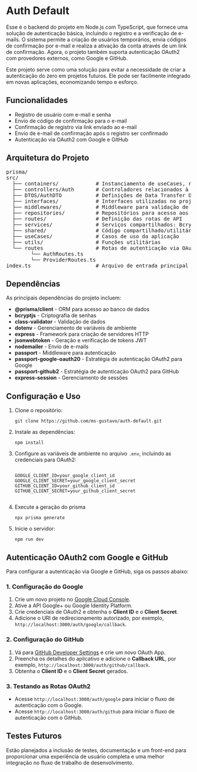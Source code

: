 <h1>Auth Default</h1>
<p>Esse é o backend do projeto em Node.js com TypeScript, que fornece uma solução de autenticação básica, incluindo o registro e a verificação de e-mails. O sistema permite a criação de usuários temporários, envia códigos de confirmação por e-mail e realiza a ativação da conta através de um link de confirmação. Agora, o projeto também suporta autenticação OAuth2 com provedores externos, como Google e GitHub.</p>

<p>Este projeto serve como uma solução para evitar a necessidade de criar a autenticação do zero em projetos futuros. Ele pode ser facilmente integrado em novas aplicações, economizando tempo e esforço.</p>

<h2>Funcionalidades</h2>
<ul>
    <li>Registro de usuário com e-mail e senha</li>
    <li>Envio de código de confirmação para o e-mail</li>
    <li>Confirmação de registro via link enviado ao e-mail</li>
    <li>Envio de e-mail de confirmação após o registro ser confirmado</li>
    <li>Autenticação via OAuth2 com Google e GitHub</li>
</ul>

<h2>Arquitetura do Projeto</h2>
<pre>
prisma/
src/
  ├── containers/            # Instanciamento de useCases, repositórios e serviços
  ├── controllers/Auth       # Controladores relacionados à autenticação
  ├── DTOS/AuthDTO           # Definições de Data Transfer Objects para autenticação
  ├── interfaces/            # Interfaces utilizadas no projeto
  ├── middlewares/           # Middleware para validação de DTO
  ├── repositories/          # Repositórios para acesso aos dados
  ├── routes/                # Definição das rotas de API
  ├── services/              # Serviços compartilhados: Bcrypt, Email, Token, User, Passport
  ├── shared/                # Código compartilhado/utilitário
  ├── useCases/              # Casos de uso da aplicação
  ├── utils/                 # Funções utilitárias
  └── routes                 # Rotas de autenticação via OAuth
        └── AuthRoutes.ts
        └── ProviderRoutes.ts
index.ts                     # Arquivo de entrada principal
</pre>

<h2>Dependências</h2>
<p>As principais dependências do projeto incluem:</p>
<ul>
    <li><strong>@prisma/client</strong> - ORM para acesso ao banco de dados</li>
    <li><strong>bcryptjs</strong> - Criptografia de senhas</li>
    <li><strong>class-validator</strong> - Validação de dados</li>
    <li><strong>dotenv</strong> - Gerenciamento de variáveis de ambiente</li>
    <li><strong>express</strong> - Framework para criação de servidores HTTP</li>
    <li><strong>jsonwebtoken</strong> - Geração e verificação de tokens JWT</li>
    <li><strong>nodemailer</strong> - Envio de e-mails</li>
    <li><strong>passport</strong> - Middleware para autenticação</li>
    <li><strong>passport-google-oauth20</strong> - Estratégia de autenticação OAuth2 para Google</li>
    <li><strong>passport-github2</strong> - Estratégia de autenticação OAuth2 para GitHub</li>
    <li><strong>express-session</strong> - Gerenciamento de sessões</li>
</ul>

<h2>Configuração e Uso</h2>
<ol>
    <li>Clone o repositório:
        <pre><code>git clone https://github.com/ms-gustavo/auth-default.git</code></pre>
    </li>
    <li>Instale as dependências:
        <pre><code>npm install</code></pre>
    </li>
    <li>Configure as variáveis de ambiente no arquivo <code>.env</code>, incluindo as credenciais para OAuth2:
        <pre><code>
GOOGLE_CLIENT_ID=your_google_client_id
GOOGLE_CLIENT_SECRET=your_google_client_secret
GITHUB_CLIENT_ID=your_github_client_id
GITHUB_CLIENT_SECRET=your_github_client_secret
        </code></pre>
    </li>
    <li>Execute a geração do prisma
        <pre><code>npx prisma generate</code></pre>
    </li>
    <li>Inicie o servidor:
        <pre><code>npm run dev</code></pre>
    </li>
</ol>

<h2>Autenticação OAuth2 com Google e GitHub</h2>
<p>Para configurar a autenticação via Google e GitHub, siga os passos abaixo:</p>

<h3>1. Configuração do Google</h3>
<ol>
    <li>Crie um novo projeto no <a href="https://console.developers.google.com/">Google Cloud Console</a>.</li>
    <li>Ative a API Google+ ou Google Identity Platform.</li>
    <li>Crie credenciais de OAuth2 e obtenha o <strong>Client ID</strong> e o <strong>Client Secret</strong>.</li>
    <li>Adicione o URI de redirecionamento autorizado, por exemplo, <code>http://localhost:3000/auth/google/callback</code>.</li>
</ol>

<h3>2. Configuração do GitHub</h3>
<ol>
    <li>Vá para <a href="https://github.com/settings/developers">GitHub Developer Settings</a> e crie um novo OAuth App.</li>
    <li>Preencha os detalhes do aplicativo e adicione o <strong>Callback URL</strong>, por exemplo, <code>http://localhost:3000/auth/github/callback</code>.</li>
    <li>Obtenha o <strong>Client ID</strong> e o <strong>Client Secret</strong> gerados.</li>
</ol>

<h3>3. Testando as Rotas OAuth2</h3>
<ul>
    <li>Acesse <code>http://localhost:3000/auth/google</code> para iniciar o fluxo de autenticação com o Google.</li>
    <li>Acesse <code>http://localhost:3000/auth/github</code> para iniciar o fluxo de autenticação com o GitHub.</li>
</ul>

<h2>Testes Futuros</h2>
<p>Estão planejados a inclusão de testes, documentação e um front-end para proporcionar uma experiência de usuário completa e uma melhor integração no fluxo de trabalho de desenvolvimento.</p>
